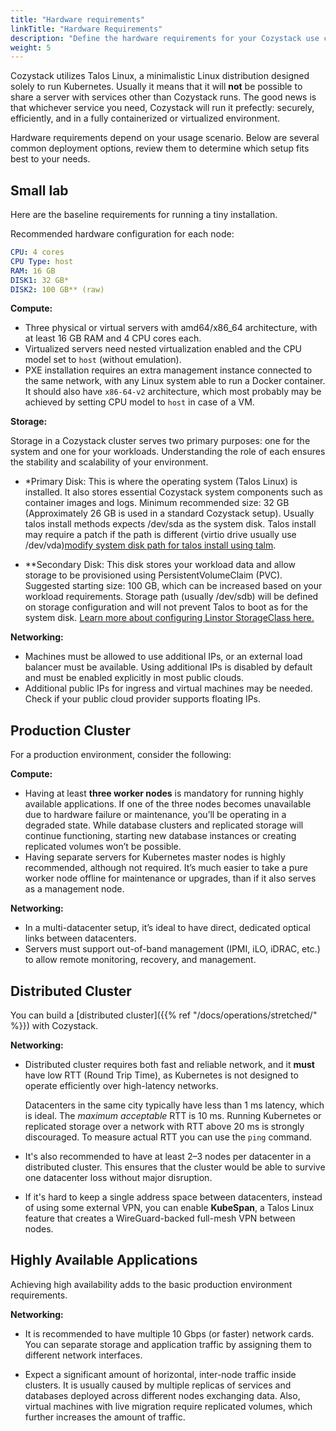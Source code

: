 ```yaml
---
title: "Hardware requirements"
linkTitle: "Hardware Requirements"
description: "Define the hardware requirements for your Cozystack use case."
weight: 5
---
```


Cozystack utilizes Talos Linux, a minimalistic Linux distribution designed solely to run Kubernetes.
Usually it means that it will **not** be possible to share a server with services other than Cozystack runs.
The good news is that whichever service you need, Cozystack will run it prefectly: securely, efficiently, and
in a fully containerized or virtualized environment.

Hardware requirements depend on your usage scenario.
Below are several common deployment options, review them to determine which setup fits best to your needs.

## Small lab

Here are the baseline requirements for running a tiny installation.

Recommended hardware configuration for each node:
```yaml
CPU: 4 cores
CPU Type: host
RAM: 16 GB
DISK1: 32 GB*
DISK2: 100 GB** (raw)

```

**Compute:**

- Three physical or virtual servers with amd64/x86_64 architecture, with at least 16 GB RAM and 4 CPU cores each.
- Virtualized servers need nested virtualization enabled and the CPU model set to `host` (without emulation).
- PXE installation requires an extra management instance connected to the same network, with any Linux system able to run a Docker container.
  It should also have `x86-64-v2` architecture, which most probably may be achieved by setting CPU model to `host` in case of a VM.

**Storage:**

Storage in a Cozystack cluster serves two primary purposes: one for the system and one for your workloads. Understanding the role of each ensures the stability and scalability of your environment.

- *Primary Disk: This is where the operating system (Talos Linux) is installed. It also stores essential Cozystack system components such as container images and logs. Minimum recommended size: 32 GB (Approximately 26 GB is used in a standard Cozystack setup). Usually talos install methods expects /dev/sda as the system disk. Talos install may require a patch if the path is different (virtio drive usually use /dev/vda)[modify system disk path for talos install using talm](https://github.com/cozystack/cozystack/issues/723#issuecomment-2762374751).

- **Secondary Disk: This disk stores your workload data and allow storage to be provisioned using PersistentVolumeClaim (PVC). Suggested starting size: 100 GB, which can be increased based on your workload requirements. Storage path (usually /dev/sdb) will be defined on storage configuration and will not prevent Talos to boot as for the system disk. [Learn more about configuring Linstor StorageClass here.](https://cozystack.io/docs/getting-started/first-deployment/#configure-storage)


**Networking:**

- Machines must be allowed to use additional IPs, or an external load balancer must be available.
  Using additional IPs is disabled by default and must be enabled explicitly in most public clouds.
- Additional public IPs for ingress and virtual machines may be needed. Check if your public cloud provider supports floating IPs.


## Production Cluster

For a production environment, consider the following:

**Compute:**

- Having at least **three worker nodes** is mandatory for running highly available applications.
  If one of the three nodes becomes unavailable due to hardware failure or maintenance, you’ll be operating in a degraded state.
  While database clusters and replicated storage will continue functioning, starting new database instances or creating replicated volumes won’t be possible.
- Having separate servers for Kubernetes master nodes is highly recommended, although not required.
  It’s much easier to take a pure worker node offline for maintenance or upgrades, than if it also serves as a management node.

**Networking:**

- In a multi-datacenter setup, it’s ideal to have direct, dedicated optical links between datacenters.
- Servers must support out-of-band management (IPMI, iLO, iDRAC, etc.) to allow remote monitoring, recovery, and management.

## Distributed Cluster

You can build a [distributed cluster]({{% ref "/docs/operations/stretched/" %}}) with Cozystack.

**Networking:**

- Distributed cluster requires both fast and reliable network, and it **must** have low RTT (Round Trip Time), as
  Kubernetes is not designed to operate efficiently over high-latency networks.

  Datacenters in the same city typically have less than 1 ms latency, which is ideal.
  The *maximum acceptable* RTT is 10 ms.
  Running Kubernetes or replicated storage over a network with RTT above 20 ms is strongly discouraged.
  To measure actual RTT you can use the `ping` command.

- It's also recommended to have at least 2–3 nodes per datacenter in a distributed cluster.
  This ensures that the cluster would be able to survive one datacenter loss without major disruption.

- If it's hard to keep a single address space between datacenters, instead of using some external VPN,
  you can enable **KubeSpan**, a Talos Linux feature that creates a WireGuard-backed full-mesh VPN between nodes.

## Highly Available Applications

Achieving high availability adds to the basic production environment requirements.

**Networking:**

- It is recommended to have multiple 10 Gbps (or faster) network cards.
  You can separate storage and application traffic by assigning them to different network interfaces.

- Expect a significant amount of horizontal, inter-node traffic inside clusters.
  It is usually caused by multiple replicas of services and databases deployed across different nodes exchanging data.
  Also, virtual machines with live migration require replicated volumes, which further increases the amount of traffic.
  
